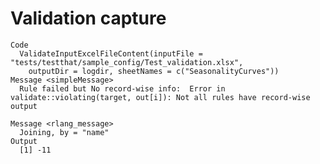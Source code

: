 # Validation capture

    Code
      ValidateInputExcelFileContent(inputFile = "tests/testthat/sample_config/Test_validation.xlsx",
        outputDir = logdir, sheetNames = c("SeasonalityCurves"))
    Message <simpleMessage>
      Rule failed but No record-wise info:  Error in validate::violating(target, out[i]): Not all rules have record-wise output
      
    Message <rlang_message>
      Joining, by = "name"
    Output
      [1] -11

